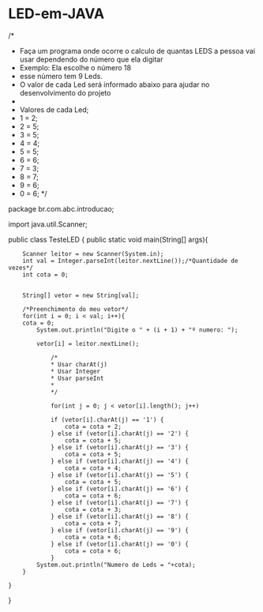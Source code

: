 # LED-em-JAVA

/*
*   Faça um programa onde ocorre o calculo de quantas LEDS a pessoa vai usar dependendo do número que ela digitar
*   Exemplo: Ela escolhe o número 18
*   esse número tem 9 Leds.
*   O valor de cada Led será informado abaixo para ajudar no desenvolvimento do projeto
*
*   Valores de cada Led;
*   1 = 2;
*   2 = 5;
*   3 = 5;
*   4 = 4;
*   5 = 5;
*   6 = 6;
*   7 = 3;
*   8 = 7;
*   9 = 6;
*   0 = 6;
 */

package br.com.abc.introducao;

import java.util.Scanner;

public class TesteLED {
    public static void main(String[] args){

        Scanner leitor = new Scanner(System.in);
        int val = Integer.parseInt(leitor.nextLine());/*Quantidade de vezes*/
        int cota = 0;


        String[] vetor = new String[val];

        /*Preenchimento do meu vetor*/
        for(int i = 0; i < val; i++){
        cota = 0;
            System.out.println("Digite o " + (i + 1) + "º numero: ");

            vetor[i] = leitor.nextLine();

                /*
                * Usar charAt(j)
                * Usar Integer
                * Usar parseInt
                *
                */

                for(int j = 0; j < vetor[i].length(); j++)

                if (vetor[i].charAt(j) == '1') {
                    cota = cota + 2;
                } else if (vetor[i].charAt(j) == '2') {
                    cota = cota + 5;
                } else if (vetor[i].charAt(j) == '3') {
                    cota = cota + 5;
                } else if (vetor[i].charAt(j) == '4') {
                    cota = cota + 4;
                } else if (vetor[i].charAt(j) == '5') {
                    cota = cota + 5;
                } else if (vetor[i].charAt(j) == '6') {
                    cota = cota + 6;
                } else if (vetor[i].charAt(j) == '7') {
                    cota = cota + 3;
                } else if (vetor[i].charAt(j) == '8') {
                    cota = cota + 7;
                } else if (vetor[i].charAt(j) == '9') {
                    cota = cota + 6;
                } else if (vetor[i].charAt(j) == '0') {
                    cota = cota + 6;
                }
            System.out.println("Numero de Leds = "+cota);
        }

    }
}


